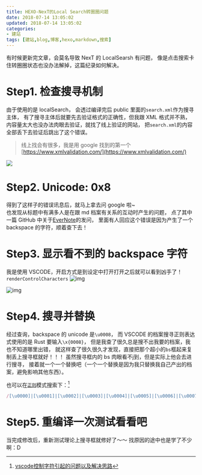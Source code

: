 ```yaml
---
title: HEXO-NexT的Local Search转圈圈问题
date: 2018-07-14 13:05:02
updated: 2018-07-14 13:05:02
categories: 
- 建站
tags: [建站,blog,博客,hexo,markdown,搜索]
---
```


有时候更新完文章，会莫名导致 NexT 的 LocalSearsh 有问题，
像是点击搜索卡住转圈圈状态也没办法解掉，这篇纪录如何解决。

<!-- more -->

# Step1. 检查搜寻机制

由于使用的是 localSearch，
会透过编译完后 public 里面的`search.xml`作为搜寻主体，
有了搜寻主体后就要先去验证格式的正确性，但我跟 XML 格式并不熟，
内容量太大也没办法肉眼去验证，就找了线上验证的网站，
把`search.xml`的内容全部丢下去验证后跳出了这个错误。

> 线上找会有很多，我是用 google 找到的第一个[https://www.xmlvalidation.com/](https://www.xmlvalidation.com/)

![](https://ws1.sinaimg.cn/large/006tNbRwly1fx7mixvqzlj30nw014web.jpg)

# Step2. Unicode: 0x8

得到了这样子的错误讯息后，就马上拿去问 google 啦~  
也发现从标题中有满多人是在跟 md 档案有关系的互动时产生的问题，
点了其中一篇 GitHub 中关于[EverNote](https://github.com/oulvhai/MWeb-issues/issues/514)的发问，
里面有人回应这个错误是因为产生了一个 backspace 的字符，顺着查下去！

# Step3. 显示看不到的 backspace 字符

我是使用 VSCODE，开启方式是到设定中打开打开之后就可以看到凶手了！`renderControlCharacters` ![img](https://ws1.sinaimg.cn/large/006tNbRwly1fx7mkcn7ylj30p80bomxc.jpg) 

![img](https://ws1.sinaimg.cn/large/006tNbRwly1fx7mkg749gj30oo080jrd.jpg)

# Step4. 搜寻并替换

经过查询，backspace 的 unicode 是`\u0008`，
而 VSCODE 的档案搜寻正则表达式使用的是 Rust 要输入`\x{0008}`，
但是我查了很久总是搜不出我要的档案，我也不知道哪里出错，
就这样查了很久很久才发现，直接把那个超小的`bs`框起来复制丢上搜寻框就好！！！
虽然搜寻框内的 bs 肉眼看不j到，但是实际上他会去进行搜寻，
接着就一个一个替换吧（一个一个替换是因为我只替换我自己产出的档案，避免影响其他东西）。

也可以在[`正则`](http://www.cnblogs.com/deerchao/archive/2006/08/24/zhengzhe30fengzhongjiaocheng.html#grouping)模式搜索下：[^1]

```js
/[\u0000]|[\u0001]|[\u0002]|[\u0003]|[\u0004]|[\u0005]|[\u0006]|[\u0007]|[\u0008]|[\u000b]|[\u000c]|[\u000d]|[\u000e]|[\u000f]|[\u0010]|[\u0011]|[\u0012]|[\u0013]|[\u0014]|[\u0015]|[\u0016]|[\u0017]|[\u0018]|[\u0019]|[\u001a]|[\u001b]|[\u001c]|[\u001d]|[\u001e]|[\u001f]|[\u001c]|[\u007f]/gm
```

# Step5. 重编译一次测试看看吧

当完成修改后，重新测试理论上搜寻框就修好了～～
找原因的途中也是学了不少啊：D

[^1]: [vscode控制字符引起的问题以及解决思路](https://segmentfault.com/a/1190000013357949#articleHeader7)